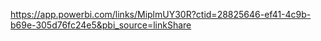 https://app.powerbi.com/links/MiplmUY30R?ctid=28825646-ef41-4c9b-b69e-305d76fc24e5&pbi_source=linkShare
